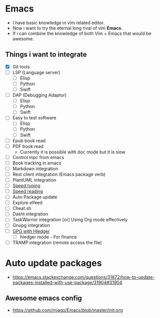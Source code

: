 # Emacs
- I have basic knowledge in vim related editor.
- Now i want to try the eternal long rival of vim **Emacs**.
- If i can combine the knowledge of both Vim + Emacs that would be awesome.

## Things i want to integrate
- [x] Git tools
- [ ] LSP (Language server)
  - [ ] Elisp
  - [ ] Python
  - [ ] Swift
- [ ] DAP (Debugging Adaptor)
  - [ ] Elisp
  - [ ] Python
  - [ ] Swift
- [ ] Easy to test software
  - [ ] Elisp
  - [ ] Python
  - [ ] Swift
- [ ] Epub book read
- [ ] PDF book read
  - Currently it is possible with doc mode but it is slow
- [ ] Control mpc from emacs
- [ ] Book tracking in emacs
- [ ] Markdown integration
- [ ] Rest client integration (Emacs package verb)
- [ ] PlantUML integration
- [ ] [Speed typing](https://github.com/parkouss/speed-type)
- [ ] [Speed reading](https://git.sr.ht/~iank/spray)
- [ ] Auto Package update
- [ ] Explore elfeed
- [ ] Cheat.sh
- [ ] Dasht integration
- [ ] TaskWarrior integration [or] Using Org mode effectively
- [ ] Gnupg integration
- [ ] [GPG with Hledger](https://pzel.name/2016/07/18/Encrypted-hledger-with-emacs-and-gnupg.html)
  - [ ] hledger mode - For finance
- [ ] TRAMP integration (remote access the file)

# Auto update packages
- https://emacs.stackexchange.com/questions/31872/how-to-update-packages-installed-with-use-package/31904#31904

## Awesome emacs config
- https://github.com/mjago/Emacs/blob/master/init.org
